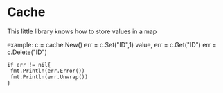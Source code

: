 # Cache
This little library knows how to store values ​​in a map

example: 
    c:= cache.New()
    err = c.Set("ID",1)
    value, err = c.Get("ID")
    err = c.Delete("ID")

    if err != nil{
     fmt.Println(err.Error())   
     fmt.Println(err.Unwrap())
    }